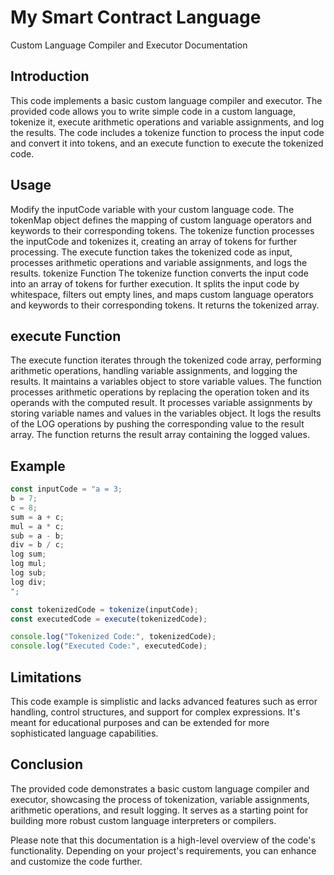 # My Smart Contract Language
Custom Language Compiler and Executor Documentation
## Introduction
This code implements a basic custom language compiler and executor. The provided code allows you to write simple code in a custom language, tokenize it, execute arithmetic operations and variable assignments, and log the results. The code includes a tokenize function to process the input code and convert it into tokens, and an execute function to execute the tokenized code.

## Usage
Modify the inputCode variable with your custom language code.
The tokenMap object defines the mapping of custom language operators and keywords to their corresponding tokens.
The tokenize function processes the inputCode and tokenizes it, creating an array of tokens for further processing.
The execute function takes the tokenized code as input, processes arithmetic operations and variable assignments, and logs the results.
tokenize Function
The tokenize function converts the input code into an array of tokens for further execution. It splits the input code by whitespace, filters out empty lines, and maps custom language operators and keywords to their corresponding tokens. It returns the tokenized array.

## execute Function
The execute function iterates through the tokenized code array, performing arithmetic operations, handling variable assignments, and logging the results. It maintains a variables object to store variable values. The function processes arithmetic operations by replacing the operation token and its operands with the computed result. It processes variable assignments by storing variable names and values in the variables object. It logs the results of the LOG operations by pushing the corresponding value to the result array. The function returns the result array containing the logged values.

## Example
``` javascript
const inputCode = "a = 3;
b = 7;
c = 8;
sum = a + c;
mul = a * c;
sub = a - b;
div = b / c;
log sum;
log mul;
log sub;
log div;
";

const tokenizedCode = tokenize(inputCode);
const executedCode = execute(tokenizedCode);

console.log("Tokenized Code:", tokenizedCode);
console.log("Executed Code:", executedCode);
```

## Limitations
This code example is simplistic and lacks advanced features such as error handling, control structures, and support for complex expressions. It's meant for educational purposes and can be extended for more sophisticated language capabilities.

## Conclusion
The provided code demonstrates a basic custom language compiler and executor, showcasing the process of tokenization, variable assignments, arithmetic operations, and result logging. It serves as a starting point for building more robust custom language interpreters or compilers.

Please note that this documentation is a high-level overview of the code's functionality. Depending on your project's requirements, you can enhance and customize the code further.
